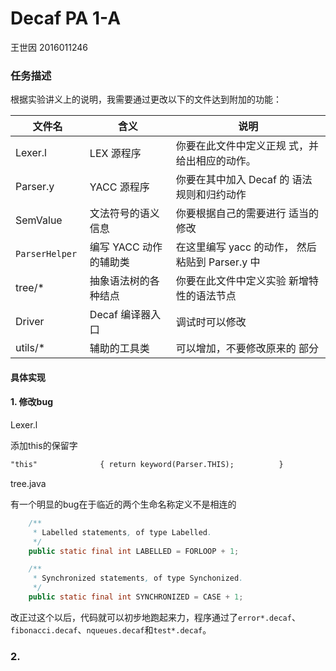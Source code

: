 # Decaf PA 1-A

王世因 2016011246

### 任务描述

根据实验讲义上的说明，我需要通过更改以下的文件达到附加的功能：

| 文件名          | 含义                   | 说明                                            |
| --------------- | ---------------------- | ----------------------------------------------- |
| Lexer.l         | LEX 源程序             | 你要在此文件中定义正规 式，并给出相应的动作。   |
| Parser.y        | YACC 源程序            | 你要在其中加入 Decaf 的 语法规则和归约动作      |
| SemValue        | 文法符号的语义信息     | 你要根据自己的需要进行 适当的修改               |
| `ParserHelper ` | 编写 YACC 动作的辅助类 | 在这里编写 yacc 的动作， 然后粘贴到 Parser.y 中 |
| tree/*          | 抽象语法树的各种结点   | 你要在此文件中定义实验 新增特性的语法节点       |
| Driver          | Decaf 编译器入口       | 调试时可以修改                                  |
| utils/*         | 辅助的工具类           | 可以增加，不要修改原来的 部分                   |



#### 具体实现

#### 1. 修改bug

Lexer.l

添加this的保留字

```lex
"this"              { return keyword(Parser.THIS);          }
```

tree.java

有一个明显的bug在于临近的两个生命名称定义不是相连的

```java
	/**
     * Labelled statements, of type Labelled.
     */
    public static final int LABELLED = FORLOOP + 1;

    /**
     * Synchronized statements, of type Synchonized.
     */
    public static final int SYNCHRONIZED = CASE + 1;
```

改正过这个以后，代码就可以初步地跑起来力，程序通过了`error*.decaf`、`fibonacci.decaf`、`nqueues.decaf`和`test*.decaf`。

### 2. 